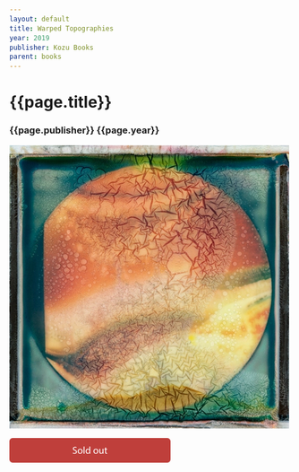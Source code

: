 ```yaml
---
layout: default
title: Warped Topographies
year: 2019
publisher: Kozu Books
parent: books
---
```


# {{page.title}}

### {{page.publisher}} {{page.year}}

[![{{page.title}}](warped-topographies.webp "{{page.title}}")](https://www.kozubooks.com/books-new/richard-earney-warped-topographies)

<img src="../assets/sold-out.svg" width="288" alt="Sold Out" title="Sold Out" />